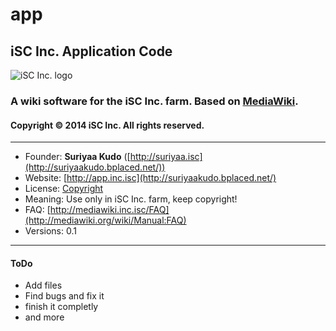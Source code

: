 app
===

## iSC Inc. Application Code

![iSC Inc. logo](https://fbcdn-sphotos-g-a.akamaihd.net/hphotos-ak-xpa1/t1.0-9/10311775_446903548788881_4170103557461429673_n.jpg)

### A wiki software for the iSC Inc. farm. Based on [MediaWiki](http://mediawiki.org/).

#### Copyright © 2014 iSC Inc. All rights reserved.

----

* Founder: **Suriyaa Kudo** ([http://suriyaa.isc](http://suriyaakudo.bplaced.net/))
* Website: [http://app.inc.isc](http://suriyaakudo.bplaced.net/)
* License: [Copyright](http://licenses.isc/copyright/)
* Meaning: Use only in iSC Inc. farm, keep copyright!
* FAQ: [http://mediawiki.inc.isc/FAQ](http://mediawiki.org/wiki/Manual:FAQ)
* Versions: 0.1

----

#### ToDo

* Add files
* Find bugs and fix it
* finish it completly
* and more
